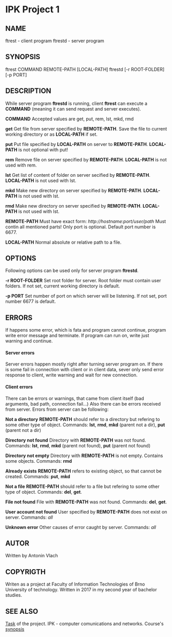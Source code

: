 # IPK Project 1

## NAME
ftrest - client program
ftrestd - server program

## SYNOPSIS
ftrest COMMAND REMOTE-PATH \[LOCAL-PATH\]
ftrestd \[-r ROOT-FOLDER\] \[-p PORT\]

## DESCRIPTION
While server program **ftrestd** is running, client **ftrest** can execute
a **COMMAND** (meaning it can send request and server executes).

**COMMAND**
    Accepted values are get, put, rem, lst, mkd, rmd

**get**
    Get file from server specified by **REMOTE-PATH**. Save the file
    to current working directory or as **LOCAL-PATH** if set.

**put**
    Put file specified by **LOCAL-PATH** on server to **REMOTE-PATH**.
    **LOCAL-PATH** is not optional with put!

**rem**
    Remove file on server specified by **REMOTE-PATH**.
    **LOCAL-PATH** is not used with rem.

**lst**
    Get list of content of folder on server secified by **REMOTE-PATH**.
    **LOCAL-PATH** is not used with lst.

**mkd**
    Make new directory on server specified by **REMOTE-PATH**.
    **LOCAL-PATH** is not used with lst.

**rmd**
    Make new directory on server specified by **REMOTE-PATH**.
    **LOCAL-PATH** is not used with lst.

**REMOTE-PATH**
    Must have exact form: *http://hostname:port/user/path*
    Must contin all mentioned parts!
    Only port is optional. Default port number is 6677.

**LOCAL-PATH**
    Normal absolute or relative path to a file.

## OPTIONS
Following options can be used only for server program **ftrestd**.

**-r ROOT-FOLDER**
    Set root folder for server. Root folder must contain user folders.
    If not set, current working directory is default.

**-p PORT**
    Set number of port on which server will be listening.
    If not set, port number 6677 is default.

## ERRORS
If happens some error, which is fata and program cannot continue, program 
write error message and terminate. If program can run on, write just warning
and continue.

#### Server errors
Server errors happen mostly right after turning server program on.
If there is some fail in connection with client or in client data,
sever only send error response to client, write warning and wait
for new connection.

#### Client errors
There can be errors or warnings, that came from client itself
(bad arguments, bad path, connection fail...)
Also there can be errors received from server.
Errors from server can be following:

**Not a directory**
    **REMOTE-PATH** should refer to a directory but refering to some other
    type of object.
    Commands: **lst**, **rmd**, **mkd** (parent not a dir), **put** (parent not a dir)

**Directory not found**
    Directory with **REMOTE-PATH** was not found.
    Commands: **lst**, **rmd**, **mkd** (parent not found), **put** (parent not found)

**Directory not empty**
    Directory with **REMOTE-PATH** is not empty. Contains some objects.
    Commands: **rmd**

**Already exists**
    **REMOTE-PATH** refers to existing object, so that cannot be created.
    Commands: **put**, **mkd**

**Not a file**
    **REMOTE-PATH** should refer to a file but refering to some other
    type of object.
    Commands: **del**, **get**.

**File not found**
    File with **REMOTE-PATH** was not found.
    Commands: **del**, **get**.

**User account not found**
    User specified by **REMOTE-PATH** does not exist on server.
    Commands: *all*

**Unknown error**
    Other causes of error caught by server.
    Commands: *all*

## AUTOR
Written by Antonin Vlach

## COPYRIGTH
Writen as a project at Faculty of Information Technologies of Brno
University of technology. Written in 2017 in my second year of bachelor
studies.
    
## SEE ALSO
[Task](https://wis.fit.vutbr.cz/FIT/st/course-sl.php?id=610264&item=62126) of the project.
IPK - computer comunications and networks. Course's [synopsis]()

